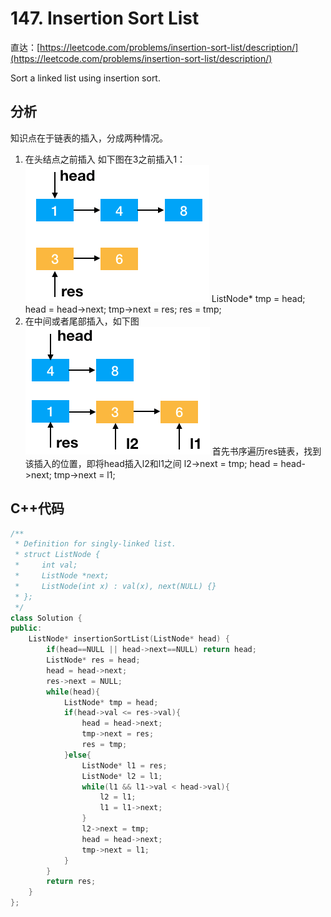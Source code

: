 # 147. Insertion Sort List

直达：[https://leetcode.com/problems/insertion-sort-list/description/](https://leetcode.com/problems/insertion-sort-list/description/)

Sort a linked list using insertion sort.

## 分析

知识点在于链表的插入，分成两种情况。

1. 在头结点之前插入
   如下图在3之前插入1：
   ![](/assets/14_1.png)
   ListNode\* tmp = head;
   head = head-&gt;next;
   tmp-&gt;next = res;
   res = tmp;
2. 在中间或者尾部插入，如下图
   ![](/assets/147_3.png)
   首先书序遍历res链表，找到该插入的位置，即将head插入l2和l1之间
    l2-&gt;next = tmp;
    head = head-&gt;next;
    tmp-&gt;next = l1;

## C++代码

```cpp
/**
 * Definition for singly-linked list.
 * struct ListNode {
 *     int val;
 *     ListNode *next;
 *     ListNode(int x) : val(x), next(NULL) {}
 * };
 */
class Solution {
public:
    ListNode* insertionSortList(ListNode* head) {
        if(head==NULL || head->next==NULL) return head;
        ListNode* res = head;
        head = head->next;
        res->next = NULL;
        while(head){
            ListNode* tmp = head;
            if(head->val <= res->val){
                head = head->next;
                tmp->next = res;
                res = tmp;
            }else{
                ListNode* l1 = res;
                ListNode* l2 = l1;
                while(l1 && l1->val < head->val){
                    l2 = l1;
                    l1 = l1->next;
                }
                l2->next = tmp;
                head = head->next;
                tmp->next = l1;
            }
        }
        return res;
    }
};
```



